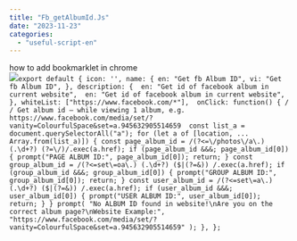 ```yaml
---
title: "Fb_getAlbumId.Js"
date: "2023-11-23"
categories: 
  - "useful-script-en"
---
```


how to add bookmarklet in chrome  
![](https://camo.githubusercontent.com/5f21e427a7d3ee887313a4f9b1ab033e6462db47ca299bf3f7e2d81a0ce854bd/68747470733a2f2f696d672e7765626e6f74732e636f6d2f323031392f30342f447261672d616e642d44726f702d4c696e6b732d696e2d4368726f6d652e706e67)`export default { icon: '', name: { en: "Get fb Album ID", vi: "Get fb Album ID", }, description: {  en: "Get id of facebook album in current website",  en: "Get id of facebook album in current website",  }, whiteList: ["https://www.facebook.com/*"],  onClick: function() { / / Get album id – while viewing 1 album, e.g. https://www.facebook.com/media/set/?vanity=ColourfulSpace&set=a.945632905514659  const list_a = document.querySelectorAll("a"); for (let a of [location, ... Array.from(list_a)]) { const page_album_id = /(?<=\/photos\/a\.) (.\d+?) (?=\/)/.exec(a.href); if (page_album_id &&&; page_album_id[0]) { prompt("PAGE ALBUM ID:", page_album_id[0]); return; } const group_album_id = /(?<=set\=oa\.) (.\d+?) ($|(?=&)) /.exec(a.href); if (group_album_id &&&; group_album_id[0]) { prompt("GROUP ALBUM ID:", group_album_id[0]); return; } const user_album_id = /(?<=set\=a\.) (.\d+?) ($|(?=&)) /.exec(a.href); if (user_album_id &&&; user_album_id[0]) { prompt("USER ALBUM ID:", user_album_id[0]); return; } } prompt( "No ALBUM ID found in website!\nAre you on the correct album page?\nWebsite Example:", "https://www.facebook.com/media/set/?vanity=ColourfulSpace&set=a.945632905514659" ); }, };`

